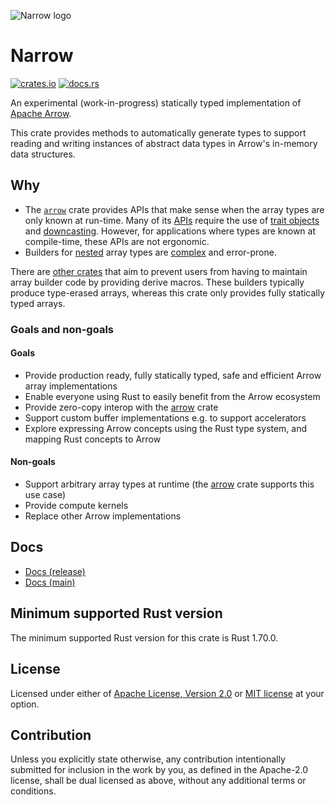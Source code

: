 ![Narrow logo](narrow.svg)

# Narrow

[![crates.io](https://img.shields.io/crates/v/narrow.svg)](https://crates.io/crates/narrow)
[![docs.rs](https://docs.rs/narrow/badge.svg)](https://docs.rs/narrow)

An experimental (work-in-progress) statically typed implementation of [Apache Arrow](https://arrow.apache.org).

This crate provides methods to automatically generate types to support reading and writing instances of abstract data types in Arrow's in-memory data structures.

## Why

- The [`arrow`](https://docs.rs/arrow) crate provides APIs that make sense when the array types are only known at run-time. Many of its [APIs](https://docs.rs/arrow/latest/arrow/#type-erasure--trait-objects) require the use of [trait objects](https://doc.rust-lang.org/book/ch17-02-trait-objects.html) and [downcasting](https://docs.rs/arrow/latest/arrow/array/fn.downcast_array.html). However, for applications where types are known at compile-time, these APIs are not ergonomic.
- Builders for [nested](https://docs.rs/arrow/latest/arrow/datatypes/enum.DataType.html#method.is_nested) array types are [complex](https://docs.rs/arrow/latest/arrow/array/struct.StructBuilder.html) and error-prone.

There are [other crates](https://crates.io/search?q=arrow%20derive&sort=relevance) that aim to prevent users from having to maintain array builder code by providing derive macros. These builders typically produce type-erased arrays, whereas this crate only provides fully statically typed arrays.

### Goals and non-goals

#### Goals

- Provide production ready, fully statically typed, safe and efficient Arrow array implementations
- Enable everyone using Rust to easily benefit from the Arrow ecosystem
- Provide zero-copy interop with the [arrow](https://docs.rs/arrow) crate
- Support custom buffer implementations e.g. to support accelerators
- Explore expressing Arrow concepts using the Rust type system, and mapping Rust concepts to Arrow

#### Non-goals

- Support arbitrary array types at runtime (the [arrow](https://docs.rs/arrow) crate supports this use case)
- Provide compute kernels
- Replace other Arrow implementations

## Docs

- [Docs (release)](https://docs.rs/narrow)
- [Docs (main)](https://mbrobbel.github.io/narrow/)

## Minimum supported Rust version

The minimum supported Rust version for this crate is Rust 1.70.0.

## License

Licensed under either of [Apache License, Version 2.0](LICENSE-APACHE) or [MIT license](LICENSE-MIT) at your option.

## Contribution

Unless you explicitly state otherwise, any contribution intentionally submitted for inclusion in the work by you, as defined in the Apache-2.0 license, shall be dual licensed as above, without any additional terms or conditions.

